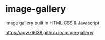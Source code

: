 # image-gallery
image gallery built in HTML CSS &amp; Javascript

https://agw76638.github.io/image-gallery/

